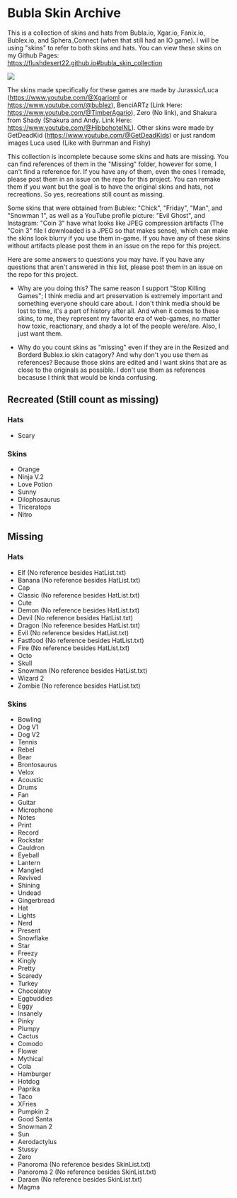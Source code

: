 # Bubla Skin Archive
This is a collection of skins and hats from Bubla.io, Xgar.io, Fanix.io, Bublex.io, and Sphera_Connect (when that still had an IO game). I will be using "skins" to refer to both skins and hats. You can view these skins on my Github Pages:  
https://flushdesert22.github.io#bubla_skin_collection

![](https://flushdesert22.github.io/images/thumbnails/bubla_skin_archive.png)

The skins made specifically for these games are made by Jurassic/Luca (https://www.youtube.com/@Xgarioml or https://www.youtube.com/@bublez), BenciARTz (Link Here: https://www.youtube.com/@TimberAgario), Zero (No link), and Shakura from Shady (Shakura and Andy. Link Here: https://www.youtube.com/@HibbohotelNL). Other skins were made by GetDeadKid (https://www.youtube.com/@GetDeadKids) or just random images Luca used (Like with Burnman and Fishy)

This collection is incomplete because some skins and hats are missing. You can find references of them in the "Missing" folder, however for some, I can't find a reference for. If you have any of them, even the ones I remade, please post them in an issue on the repo for this project. You can remake them if you want but the goal is to have the original skins and hats, not recreations. So yes, recreations still count as missing.

Some skins that were obtained from Bublex: "Chick", "Friday", "Man", and "Snowman 1", as well as a YouTube profile picture: "Evil Ghost", and Instagram: "Coin 3" have what looks like JPEG compression artifacts (The "Coin 3" file I downloaded is a JPEG so that makes sense), which can make the skins look blurry if you use them in-game. If you have any of these skins without artifacts please post them in an issue on the repo for this project.

Here are some answers to questions you may have. If you have any questions that aren't answered in this list, please post them in an issue on the repo for this project.

- Why are you doing this?
  The same reason I support "Stop Killing Games"; I think media and art preservation is extremely important and something everyone should care about. I don't think media should be lost to time, it's a part of history after all. And when it comes to these skins, to me, they represent my favorite era of web-games, no matter how toxic, reactionary, and shady a lot of the people were/are. Also, I just want them.
  
- Why do you count skins as "missing" even if they are in the Resized and Borderd Bublex.io skin catagory? And why don't you use them as references?
  Because those skins are edited and I want skins that are as close to the originals as possible. I don't use them as references becasuse I think that would be kinda confusing.

## Recreated (Still count as missing)
### Hats
- Scary
### Skins
- Orange
- Ninja V.2
- Love Potion
- Sunny
- Dilophosaurus
- Triceratops
- Nitro

## Missing
### Hats
- Elf (No reference besides HatList.txt)
- Banana (No reference besides HatList.txt)
- Cap
- Classic (No reference besides HatList.txt)
- Cute
- Demon (No reference besides HatList.txt)
- Devil (No reference besides HatList.txt)
- Dragon (No reference besides HatList.txt)
- Evil (No reference besides HatList.txt)
- Fastfood (No reference besides HatList.txt)
- Fire (No reference besides HatList.txt)
- Octo
- Skull
- Snowman (No reference besides HatList.txt)
- Wizard 2
- Zombie (No reference besides HatList.txt)
### Skins
- Bowling
- Dog V1
- Dog V2
- Tennis
- Rebel
- Bear
- Brontosaurus
- Velox
- Acoustic
- Drums
- Fan
- Guitar
- Microphone
- Notes
- Print
- Record
- Rockstar
- Cauldron
- Eyeball
- Lantern
- Mangled
- Revived
- Shining
- Undead
- Gingerbread
- Hat
- Lights
- Nerd
- Present
- Snowflake
- Star
- Freezy
- Kingly
- Pretty
- Scaredy
- Turkey
- Chocolatey
- Eggbuddies
- Eggy
- Insanely
- Pinky
- Plumpy
- Cactus
- Comodo
- Flower
- Mythical
- Cola
- Hamburger
- Hotdog
- Paprika
- Taco
- XFries
- Pumpkin 2
- Good Santa
- Snowman 2
- Sun
- Aerodactylus
- Stussy
- Zero
- Panoroma (No reference besides SkinList.txt)
- Panoroma 2 (No reference besides SkinList.txt)
- Daraen (No reference besides SkinList.txt)
- Magma
